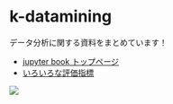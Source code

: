 # k-datamining

データ分析に関する資料をまとめています！

- [jupyter book トップページ](https://k-datamining.github.io/dm-book/intro.html)
- [いろいろな評価指標](https://k-datamining.github.io/dm-book-metrics/intro.html)

![](https://github-readme-stats.vercel.app/api/top-langs/?username=k-datamining&layout=compact&theme=dracula)
